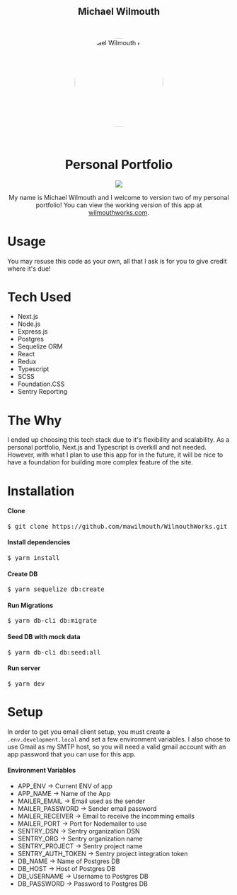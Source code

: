 <h2 align="center">Michael Wilmouth</h2>
<div align="center">
  <img src="https://user-images.githubusercontent.com/40346489/99926173-c30af780-2d0e-11eb-991a-71574fe31fb4.png" alt="Michael Wilmouth Portrate" style="width: 200px; border-radius: 100%; margin: 30px 0px;">
</div>
<div>
  <h1 align="center">Personal Portfolio</h1>
  <div align="center">
    <img src="https://img.shields.io/github/issues/mawilmouth/WilmouthWorks" />
  </div>
  <p align="center" style="margin-bottom: 40px;">My name is Michael Wilmouth and I welcome to version two of my personal portfolio! You can view the working version of this app at <a href="https://wilmouthworks.herokuapp.com/">wilmouthworks.com</a>.</p>

  <h1>Usage</h1>
  <p>You may resuse this code as your own, all that I ask is for you to give credit where it's due!</p>
  <h1>Tech Used</h1>
  <ul>
    <li>Next.js</li>
    <li>Node.js</li>
    <li>Express.js</li>
    <li>Postgres</li>
    <li>Sequelize ORM</li>
    <li>React</li>
    <li>Redux</li>
    <li>Typescript</li>
    <li>SCSS</li>
    <li>Foundation.CSS</li>
    <li>Sentry Reporting</li>
  </ul>

  <h1>The Why</h1>
  <p>I ended up choosing this tech stack due to it's flexibility and scalability. As a personal portfolio, Next.js and Typescript is overkill and not needed. However, with what I plan to use this app for in the future, it will be nice to have a foundation for building more complex feature of the site.</p>

  <h1>Installation</h1>
  <h4>Clone</h4>
  <pre>$ git clone https://github.com/mawilmouth/WilmouthWorks.git</pre>
  <h4>Install dependencies</h4>
  <pre>$ yarn install</pre>
  <h4>Create DB</h4>
  <pre>$ yarn sequelize db:create</pre>
  <h4>Run Migrations</h4>
  <pre>$ yarn db-cli db:migrate</pre>
  <h4>Seed DB with mock data</h4>
  <pre>$ yarn db-cli db:seed:all</pre>
  <h4>Run server</h4>
  <pre>$ yarn dev</pre>

  <h1>Setup</h1>
  <p>In order to get you email client setup, you must create a <code>.env.development.local</code> and set a few environment variables. I also chose to use Gmail as my SMTP host, so you will need a valid gmail account with an app password that you can use for this app.</p>
  <h4>Environment Variables</h4>
  <ul>
    <li>APP_ENV -> Current ENV of app</li>
    <li>APP_NAME -> Name of the App</li>
    <li>MAILER_EMAIL -> Email used as the sender</li>
    <li>MAILER_PASSWORD -> Sender email password</li>
    <li>MAILER_RECEIVER -> Email to receive the incomming emails</li>
    <li>MAILER_PORT -> Port for Nodemailer to use</li>
    <li>SENTRY_DSN -> Sentry organization DSN</li>
    <li>SENTRY_ORG -> Sentry organization name</li>
    <li>SENTRY_PROJECT -> Sentry project name</li>
    <li>SENTRY_AUTH_TOKEN -> Sentry project integration token</li>
    <li>DB_NAME -> Name of Postgres DB</li>
    <li>DB_HOST -> Host of Postgres DB</li>
    <li>DB_USERNAME -> Username to Postgres DB</li>
    <li>DB_PASSWORD -> Password to Postgres DB</li>
  </ul>
</div>
